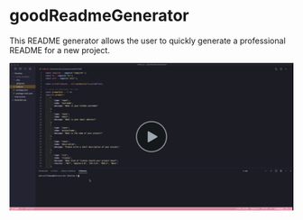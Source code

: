 # goodReadmeGenerator

This README generator allows the user to quickly generate a professional README for a new project.

[![Live Demo](Assets/Images/img1.png)](https://www.screencast.com/t/xiOQNmBNL1)
